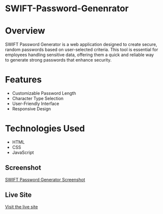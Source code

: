 # SWIFT-Password-Genenrator

# Overview

SWIFT Password Generator is a web application designed to create secure, random passwords based on user-selected criteria. This tool is essential for employees handling sensitive data, offering them a quick and reliable way to generate strong passwords that enhance security.

# Features

- Customizable Password Length
- Character Type Selection
- User-Friendly Interface
- Responsive Design

# Technologies Used

- HTML
- CSS
- JavaScript

## Screenshot
[SWIFT Password Generator Screenshot]()

## Live Site
[Visit the live site]()
